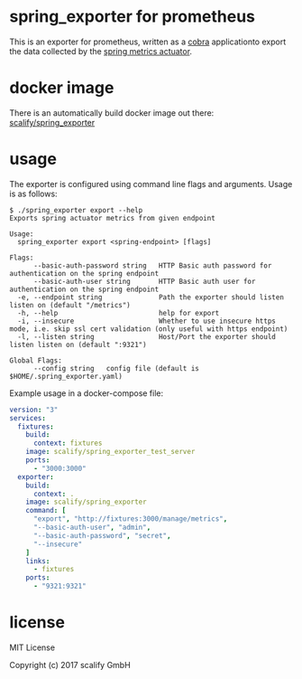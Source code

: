 # spring_exporter for prometheus

This is an exporter for prometheus, written as a [cobra](https://github.com/spf13/cobra) applicationto export the data collected by
the [spring metrics actuator](https://docs.spring.io/spring-boot/docs/current/reference/html/production-ready-metrics.html).

# docker image

There is an automatically build docker image out there: [scalify/spring_exporter](https://hub.docker.com/r/scalify/spring_exporter/)

# usage

The exporter is configured using command line flags and arguments. Usage is as follows:

```
$ ./spring_exporter export --help
Exports spring actuator metrics from given endpoint

Usage:
  spring_exporter export <spring-endpoint> [flags]

Flags:
      --basic-auth-password string   HTTP Basic auth password for authentication on the spring endpoint
      --basic-auth-user string       HTTP Basic auth user for authentication on the spring endpoint
  -e, --endpoint string              Path the exporter should listen listen on (default "/metrics")
  -h, --help                         help for export
  -i, --insecure                     Whether to use insecure https mode, i.e. skip ssl cert validation (only useful with https endpoint)
  -l, --listen string                Host/Port the exporter should listen listen on (default ":9321")

Global Flags:
      --config string   config file (default is $HOME/.spring_exporter.yaml)
```

Example usage in a docker-compose file:

```yaml
version: "3"
services:
  fixtures:
    build:
      context: fixtures
    image: scalify/spring_exporter_test_server
    ports:
      - "3000:3000"
  exporter:
    build:
      context: .
    image: scalify/spring_exporter
    command: [
      "export", "http://fixtures:3000/manage/metrics",
      "--basic-auth-user", "admin",
      "--basic-auth-password", "secret",
      "--insecure"
    ]
    links:
      - fixtures
    ports:
      - "9321:9321"
```

# license

MIT License

Copyright (c) 2017 scalify GmbH
